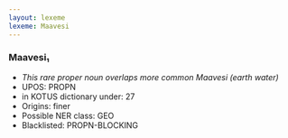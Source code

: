 ```yaml
---
layout: lexeme
lexeme: Maavesi
---
```


###  Maavesi₁

* _This rare proper noun overlaps more common *Maavesi* (earth water)_
* UPOS:  PROPN
* in KOTUS dictionary under:  27
* Origins: finer 
* Possible NER class:  GEO
* Blacklisted:  PROPN-BLOCKING

